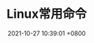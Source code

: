 ---
layout: post
title:  "Linux常用命令"
date:   2021-10-27 10:39:01 +0800
categories: Notes
tags: Linux
---